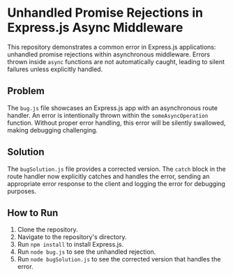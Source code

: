 # Unhandled Promise Rejections in Express.js Async Middleware

This repository demonstrates a common error in Express.js applications: unhandled promise rejections within asynchronous middleware.  Errors thrown inside `async` functions are not automatically caught, leading to silent failures unless explicitly handled.

## Problem

The `bug.js` file showcases an Express.js app with an asynchronous route handler.  An error is intentionally thrown within the `someAsyncOperation` function.  Without proper error handling, this error will be silently swallowed, making debugging challenging.

## Solution

The `bugSolution.js` file provides a corrected version. The `catch` block in the route handler now explicitly catches and handles the error, sending an appropriate error response to the client and logging the error for debugging purposes.

## How to Run

1. Clone the repository.
2. Navigate to the repository's directory.
3. Run `npm install` to install Express.js.
4. Run `node bug.js` to see the unhandled rejection.
5. Run `node bugSolution.js` to see the corrected version that handles the error.